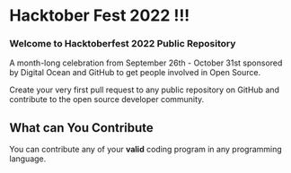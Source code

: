 # Hacktober Fest 2022 !!!

### Welcome to Hacktoberfest 2022 Public Repository

A month-long celebration from September 26th - October 31st sponsored by Digital Ocean and GitHub to get people involved in Open Source.

Create your very first pull request to any public repository on GitHub and contribute to the open source developer community.

## What can You Contribute

You can contribute any of your **valid** coding program in any programming language.
